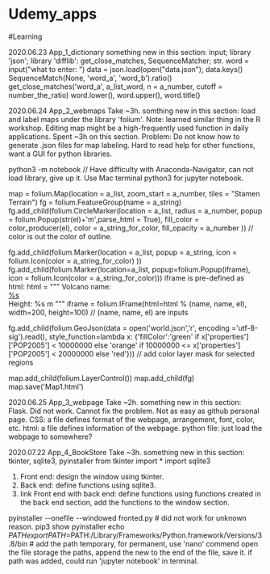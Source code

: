 # Udemy_apps
#Learning

2020.06.23 App_1_dictionary
  something new in this section: input; library 'json'; library 'difflib': get_close_matches, SequenceMatcher; str.
  word = input("what to enter: ")
  data = json.load(open("data.json"); data.keys()
  SequenceMatch(None, 'word_a', 'word_b').ratio()
  get_close_matches('word_a', a_list_word, n = a_number, cutoff = number_the_ratio)
  word.lower(), word.upper(), word.title()

2020.06.24 App_2_webmaps Take ~3h.
  somthing new in this section: load and label maps under the library 'folium'. 
  Note: learned similar thing in the R workshop. Editing map might be a high-frequently used function in daily applications. Spent ~3h on this section.
  Problem: Do not know how to generate .json files for map labeling. Hard to read help for other functions, want a GUI for python libraries. 
  
  python3 -m notebook // Have difficulty with Anaconda-Navigator, can not load library, give up it. Use Mac terminal python3 for jupyter notebook.
  
  map = folium.Map(location = a_list, zoom_start = a_number, tiles = "Stamen Terrain")
  fg = folium.FeatureGroup(name = a_string)
  fg.add_child(folium.CircleMarker(location = a_list, radius = a_number, popup = folium.Popup(str(el)+'m',parse_html = True), fill_color = color_producer(el), color  = a_string_for_color, fill_opacity = a_number )) // color is out the color of outline.
  
  fg.add_child(folium.Marker(location = a_list, popup = a_string, icon = folium.Icon(color = a_string_for_color) ))
  fg.add_child(folium.Marker(location=a_list, popup=folium.Popup(iframe), icon = folium.Icon(color = a_string_for_color)))
  iframe is pre-defined as html:
  html = """
  Volcano name:<br>
  <a href="https://www.google.com/search?q=%%22%s%%22" target="_blank">%s</a><br>
  Height: %s m
  """
  iframe = folium.IFrame(html=html % (name, name, el), width=200, height=100) // (name, name, el) are inputs

  fg.add_child(folium.GeoJson(data = open('world.json','r', encoding ='utf-8-sig').read(), 
style_function=lambda x: {'fillColor':'green' if x['properties']['POP2005'] < 10000000
else 'orange' if 10000000 <= x['properties']['POP2005'] < 20000000 else 'red'})) // add color layer mask for selected regions
  
  map.add_child(folium.LayerControl()) 
  map.add_child(fg)
  map.save('Map1.html')
  
2020.06.25 App_3_webpage Take ~2h.
  something new in this section: Flask.
  Did not work. Cannot fix the problem. Not as easy as github personal page.
  CSS: a file defines format of the webpage, arrangement, font, color, etc.
  html: a file defines information of the webpage.
  python file: just load the webpage to somewhere?
  
  
2020.07.22 App_4_BookStore Take ~3h.
  something new in this section: tkinter, sqlite3, pyinstaller
  from tkinter import *
  import sqlite3
  1. Front end: design the window using tkinter.
  2. Back end: define functions using sqlite3.
  3. link Front end with back end: define functions using functions created in the back end section, add the functions to the window section.
  
  pyinstaller --onefile --windowed fronted.py # did not work for unknown reason.
  pip3 show pyinstaller
  echo $PATH
  export PATH=$PATH:/Library/Frameworks/Python.framework/Versions/3.8/bin  # add the path temporary, for permanent, use 'nano' commend open the file storage the paths, append the new to the end of the file, save it.
  if path was added, could run 'jupyter notebook' in terminal.
  






